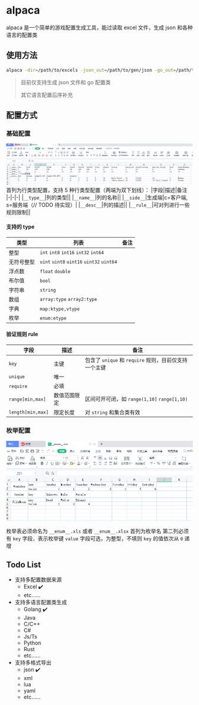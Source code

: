 # alpaca
alpaca 是一个简单的游戏配置生成工具，能过读取 excel 文件，生成 json 和各种语言的配置类

## 使用方法
```bash
alpaca -dir=/path/to/excels -json_out=/path/to/gen/json -go_out=/path/to/gen/go
```
> 目前仅支持生成 json 文件和 go 配置类
>
> 其它语言配置后序补充

## 配置方式
### 基础配置
![基础配置](assets/base.png)
首列为行类型配置，支持 5 种行类型配置（两端为双下划线）：
|字段|描述|备注
|-|-|-|
|`__type__`|列的类型||
|`__name__`|列的名称||
|`__side__`|生成端|c=客户端, s=服务端（// TODO 待实现）|
|`__desc__`|列的描述||
|`__rule__`|可对列进行一些规则限制||

#### 支持的 type
|类型|列表|备注|
|-|-|-|
|整型|`int` `int8` `int16` `int32` `int64`||
|无符号整型|`uint` `uint8` `uint16` `uint32` `uint64`||
|浮点数|`float` `double`||
|布尔值|`bool`||
|字符串|`string`||
|数组|`array:type` `array2:type`||
|字典|`map:ktype,vtype`||
|枚举|`enum:etype`||

#### 验证规则 rule
|字段|描述|备注|
|-|-|-|
|`key`|主键|包含了 `unique` 和 `require` 规则，目前仅支持一个主键|
|`unique`|唯一||
|`require`|必填||
|`range[min,max]`|数值范围限定|区间可开可闭，如 `range(1,10]` `range[1,10)`|
|`length[min,max]`|限定长度|对 `string` 和集合类有效|

### 枚举配置
![枚举配置](assets/enum.png)

枚举表必须命名为 `__enum__.xls` 或者 `__enum__.xlsx`
首列为枚举名
第二列必须有 `key` 字段，表示枚举键
`value` 字段可选，为整型，不填则 `key` 的值依次从 `0` 递增

## Todo List
- 支持多配置数据来源
  - Excel ✔️
  - etc......
- 支持多语言配置类生成
  - Golang ✔️
  - Java
  - C/C++
  - C#
  - Js/Ts
  - Python
  - Rust
  - etc......
- 支持多格式导出
  - json ✔️
  - xml
  - lua
  - yaml
  - etc......
